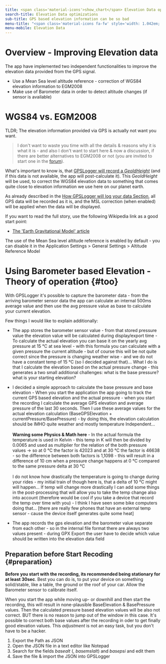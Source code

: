 ```yaml
---
title: <span class='material-icons'>show_chart</span> Elevation Data optimizations
search-title: Elevation Data optimizations
sub-title: GPS based elevation information can be so bad
menu-title: "<span class='material-icons fa-fw' style='width: 1.042em;'>show_chart</span>&nbsp;Elevation Data"
menu-mobile: Elevation Data
---
```


# Overview - Improving Elevation data
The app have implemented two independent functionalities to improve the elevation data provided from the GPS signal.   

- Use a Mean Sea level altitude reference - correction of WGS84 elevation information to EGM2008
- Make use of Barometer data in order to detect altitude changes (if sensor is available) 

# WGS84 vs. EGM2008

TLDR; The elevation information provided via GPS is actually not want you want.

> I don't want to waste you time with all the details & reasons why it is what it is - and also I don't want to
> start here & now a discussion, if there are better alternatives to EGM2008 or not (you are invited to start one in
> the [forum](https://forum.emacberry.com/viewforum.php?f=207)).

What's important to know is, that [GPSLogger will record a _GeoIdHeight_](./1100-data.html#gps) (and if this data is not
available, the app will post-calculate it). This _GeoIdHeight_ will be used, to correct the WGS84 elevation data to
something that comes quite close to elevation information we use here on our planet earth.

As already described in the [How GPSLogger will log your data Section](./1100-data.html#core), all GPS data will be
recorded as it is, and the MSL correction (when enabled) will be applied when the data will be displayed.

If you want to read the full story, use the following Wikipedia link as a good start point:
- [The 'Earth Gravitational Model' article](https://en.wikipedia.org/wiki/Earth_Gravitational_Model)

The use of the Mean Sea level altitude reference is enabled by default - you can disable it in the Application
Settings > General Settings > Altitude Reference Model <i class="fa-solid fa-toggle-off fa-fw"></i>

# Using Barometer based Elevation - Theory of operation {#too}

With GPSLogger it's possible to capture the barometer data - from the arriving barometer sensor data the app can
calculate an internal 500ms average value and then use the avg pressure value as base to calculate your current
elevation.

Few things I would like to explain additionally:

- The app stores the barometer sensor value - from that stored pressure value the elevation value will be calculated
  during display/export time - To calculate the actual elevation you can base it on the yearly avg pressure at 15 °C
  at sea level - with this formula you can calculate with a given pressure the current altitude - but of course this
  will be not quite correct since the pressure is changing weather wise - and we do not have a constant temp of 15 °C
  (so I decided against that)... What I do is that I calculate the elevation based on the actual pressure change - this
  generates a two small additional challenges: what is the base pressure? what is your starting elevation?

- I decided a simple approach to calculate the base pressure and base elevation - When you start the application the app
  going to track the current GPS based elevation and the actual pressure - when you start the recording I calculate the
  average GPS elevation and average pressure of the last 30 seconds. Then I use these average values for the actual
  elevation calculation (BaseGPSElevation + currentPressure/BasePressure) - by doing this, the elevation calculation
  should be IMHO quite weather and mostly temperature Independent...<br/><br/>
  **Warning some Physics & Math here** - In the actual formula the temperature is used in Kelvin - this temp in K will
  then be divided by 0.0065 and used as multiplier for the relation of the both pressure values -> so at 0 °C the factor
  is 42023 and at 30 °C the factor is 46638 - so the difference between both factors is 1,1098 - this will result in a
  difference of 10 cm when a pressure change happens at 0 °C compared to the same pressure delta at 30 °C<br/><br/>
  I do not know how drastically the temperature is going to change during your rides - my initial train of though here
  is, that a delta of 10 °C might will happen... If temp will change more drastically I can add some things in the
  post-processing that will allow you to take the temp change also into account (therefore would be cool if you take a
  device that record the temp over time with you) - I think I have seen some bike computers doing that... \[there are
  really few phones that have an external temp sensor - cause the device itself generates quite some heat\]

- The app records the gps elevation and the barometer value separate from each other - so in the internal file format
  there are always two values present - during GPX Export the user have to decide which value should be written into the
  elevation data field

## <i class="fa-solid fa-hand-point-up fa-fw"></i> Preparation before Start Recoding {#preparation} 

**Before you start with the recording, its recommended being stationary for at least 30sec**. Best you can do is, to put
your device on something solid/stable, like a table, the ground or the roof of your car. Allow the Barometer sensor to
calibrate itself.

When you start the app while moving up- or downhill and then start the recording, this will result in none-plausible
BaseElevation & BasePressure values. Then the calculated pressure based elevation values will be also not correct. BUT
there is no reason to jump out of the window in this case. It's possible to correct both base values after the recording
in oder to get finally good elevation values. This _adjustment_ is not an easy task, but you don't have to be a hacker.

1. Export the Path as JSON
2. Open the JSON file in a text editor like Notepad
3. Search for the fields _basealt_ (, _basemslalt_) and _basepsi_ and edit them
4. Save the file & import the JSON into GPSLogger